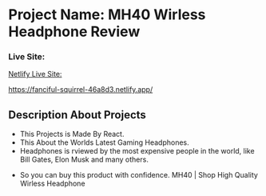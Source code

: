 # Project Name:  MH40 Wirless Headphone Review



### Live Site: 

 [Netlify Live Site: ](https://fanciful-squirrel-46a8d3.netlify.app/)
 
 https://fanciful-squirrel-46a8d3.netlify.app/
 


## Description About Projects

- This Projects is Made By React.
- This About the Worlds Latest Gaming Headphones.
- Headphones is rviewed by the most expensive people in the world, like Bill Gates, Elon Musk and many others.

+ So you can buy this product with confidence.
MH40 | Shop High Quality Wirless Headphone
